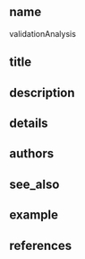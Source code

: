 ## name
validationAnalysis
## title
## description
## details
## authors
## see_also
## example
## references
